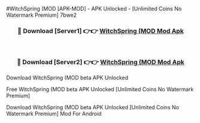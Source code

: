 #WitchSpring (MOD [APK-MOD] - APK Unlocked - [Unlimited Coins No Watermark Premium] 7bwe2



<div align="center">

<h3>🔴 Download [Server1] 👉👉 <a href="https://momento.my/?title=WitchSpring_(MOD">WitchSpring (MOD Mod Apk</a></h3><br>

<h3>🔴 Download [Server2] 👉👉 <a href="https://momento.my/?title=WitchSpring_(MOD">WitchSpring (MOD Mod Apk</a></h3>
</div>



Download WitchSpring (MOD beta APK Unlocked

Free WitchSpring (MOD beta APK Unlocked [Unlimited Coins No Watermark Premium]

Download WitchSpring (MOD beta APK Unlocked [Unlimited Coins No Watermark Premium] Mod For Android
